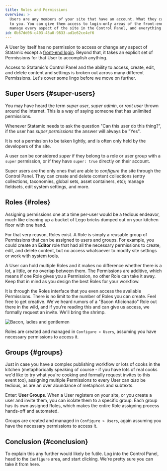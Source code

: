 ```yaml
---
title: Roles and Permissions
overview: >
  Users are any members of your site that have an account. What they can _do_ with that account is up
  to you. You can give them access to login-only areas of the front-end, give them the ability to
  manage every aspect of the site in the Control Panel, and everything in between.
id: 0b67dd06-c403-45a0-9833-ad1e62ce4ef6
---
```

A User by itself has no permission to access or change any aspect of Statamic except a [front-end login][front_end_login]. Beyond that, it takes an explicit set of Permissions for that User to accomplish anything.

Access to Statamic's Control Panel and the ability to access, create, edit, and delete content and settings is broken out across many different Permissions. Let's cover some lingo before we move on further.

## Super Users {#super-users}

You may have heard the term _super user_, _super admin_, or _root user_ thrown around the internet. This is a way of saying someone that has unlimited permissions.

Whenever Statamic needs to ask the question "Can this user do this thing?", if the user has _super permissions_ the answer will always be "Yes".

It is not a permission to be taken lightly, and is often only held by the developers of the site.

A user can be considered _super_ if they belong to a role or user group with a `super` permission, or if they have `super: true` directly on their account.

Super users are the only ones that are able to _configure_ the site through the Control Panel. They can create and delete content collections (entry collections, taxonomies, global sets, asset containers, etc); manage fieldsets, edit system settings, and more.

## Roles {#roles}

Assigning permissions one at a time per-user would be a tedious endeavor, much like cleaning up a bucket of Lego bricks dumped out on your kitchen floor with one hand.

For that very reason, Roles exist. A Role is simply a reusable group of Permissions that can be assigned to users and groups. For example, you could create an **Editor** role that had all the necessary permissions to create, edit, and delete content, but no access whatsoever to modify site settings or work with system tools.

A User can hold multiple Roles and it makes no difference whether there is a lot, a little, or no overlap between them. The Permissions are additive, which means if one Role gives you a Permission, no other Role can take it away. Keep that in mind as you design the best Roles for your workflow.

It is through the Roles interface that you even access the available Permissions. There is no limit to the number of Roles you can create. Feel free to get creative. We've heard rumors of a "Bacon Aficionado" Role out there in the wild, and if you're reading this and can give us access, we formally request an invite. We'll bring the shrimp.

![Bacon, ladies and gentlemen](/assets/img/other/bacon.jpg)

Roles are created and managed in `Configure » Users`, assuming you have necessary permissions to access it.

## Groups {#groups}

Just in case you have a complex publishing workflow or lots of cooks in the kitchen (metaphorically speaking of course - if you have lots of real cooks we'd like to try what you're cooking and formally request invites to this event too), assigning multiple Permissions to every User can _also_ be tedious, as are an over abundance of metaphors and subtexts.

Enter: **User Groups**. When a User registers on your site, or you create a user and invite them, you can isolate them to a specific group. Each group has its own assigned Roles, which makes the entire Role assigning process hands-off and automated.

Groups are created and managed in `Configure » Users`, again assuming you have the necessary permissions to access it.

## Conclusion {#conclusion}

To explain this any further would likely be futile. Log into the Control Panel, head to the `Configure` area, and start clicking. We're pretty sure you can take it from here.

[front_end_login]: /tags/user-login_form
